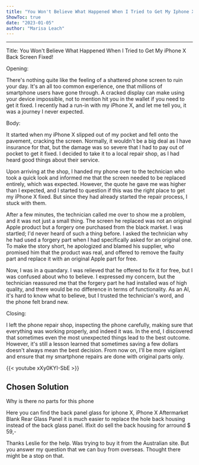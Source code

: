 ```yaml
---
title: "You Won't Believe What Happened When I Tried to Get My Iphone X Back Screen Fixed!"
ShowToc: true 
date: "2023-01-05"
author: "Marisa Leach"
---
```

*****
Title: You Won't Believe What Happened When I Tried to Get My iPhone X Back Screen Fixed!

Opening:

There's nothing quite like the feeling of a shattered phone screen to ruin your day. It's an all too common experience, one that millions of smartphone users have gone through. A cracked display can make using your device impossible, not to mention hit you in the wallet if you need to get it fixed. I recently had a run-in with my iPhone X, and let me tell you, it was a journey I never expected.

Body:

It started when my iPhone X slipped out of my pocket and fell onto the pavement, cracking the screen. Normally, it wouldn't be a big deal as I have insurance for that, but the damage was so severe that I had to pay out of pocket to get it fixed. I decided to take it to a local repair shop, as I had heard good things about their service.

Upon arriving at the shop, I handed my phone over to the technician who took a quick look and informed me that the screen needed to be replaced entirely, which was expected. However, the quote he gave me was higher than I expected, and I started to question if this was the right place to get my iPhone X fixed. But since they had already started the repair process, I stuck with them.

After a few minutes, the technician called me over to show me a problem, and it was not just a small thing. The screen he replaced was not an original Apple product but a forgery one purchased from the black market. I was startled; I'd never heard of such a thing before. I asked the technician why he had used a forgery part when I had specifically asked for an original one. To make the story short, he apologized and blamed his supplier, who promised him that the product was real, and offered to remove the faulty part and replace it with an original Apple part for free.

Now, I was in a quandary. I was relieved that he offered to fix it for free, but I was confused about who to believe. I expressed my concern, but the technician reassured me that the forgery part he had installed was of high quality, and there would be no difference in terms of functionality. As an AI, it's hard to know what to believe, but I trusted the technician's word, and the phone felt brand new.

Closing:

I left the phone repair shop, inspecting the phone carefully, making sure that everything was working properly, and indeed it was. In the end, I discovered that sometimes even the most unexpected things lead to the best outcome. However, it's still a lesson learned that sometimes saving a few dollars doesn't always mean the best decision. From now on, I'll be more vigilant and ensure that my smartphone repairs are done with original parts only.

{{< youtube xXy0KYI-SbE >}} 



## Chosen Solution
 Why is there no parts for this phone

 Here you can find the back panel glass for iphone X,
iPhone X Aftermarket Blank Rear Glass Panel
it is much easier to replace the hole back housing instead of the back glass panel. Ifixit do sell the back housing for arround $ 59,-

 Thanks Leslie for the help. Was trying to buy it from the Australian site. But you answer my question that we can buy from overseas. Thought there might be a stop on that.




